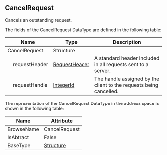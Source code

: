 <!-- datatype -->
## CancelRequest
Cancels an outstanding request.  
<!-- end of description -->
The fields of the CancelRequest DataType are defined in the following table:  

|Name|Type|Description|
|---|---|---|
|CancelRequest|Structure||
|&nbsp;&nbsp;&nbsp;&nbsp;requestHeader|[RequestHeader](../../../Part4/Services/RequestHeader/readme.md)|A standard header included in all requests sent to a server.|
|&nbsp;&nbsp;&nbsp;&nbsp;requestHandle|[IntegerId](../../../Part4/DataTypes/IntegerId/readme.md)|The handle assigned by the client to the requests being cancelled.|

The representation of the CancelRequest DataType in the address space is shown in the following table:  

|Name|Attribute|
|---|---|
|BrowseName|CancelRequest|
|IsAbtract|False|
|BaseType|[Structure](../../../Part3/DataTypes/Structure/readme.md)|

